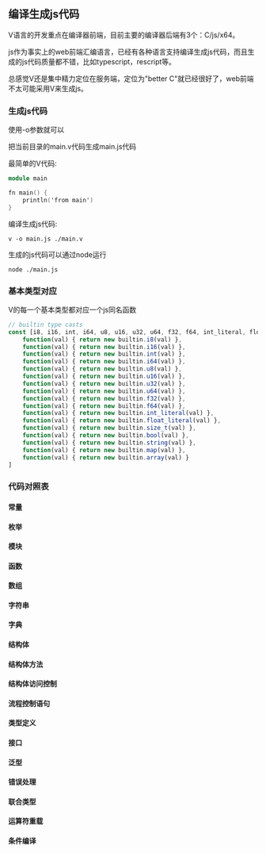 ## 编译生成js代码

V语言的开发重点在编译器前端，目前主要的编译器后端有3个：C/js/x64。

js作为事实上的web前端汇编语言，已经有各种语言支持编译生成js代码，而且生成的js代码质量都不错，比如typescript，rescript等。

总感觉V还是集中精力定位在服务端，定位为"better C"就已经很好了，web前端不太可能采用V来生成js。

### 生成js代码

使用-o参数就可以

把当前目录的main.v代码生成main.js代码

最简单的V代码:

```v
module main

fn main() {
	println('from main')
}
```

编译生成js代码:

```shell
v -o main.js ./main.v 
```

生成的js代码可以通过node运行

```shell
node ./main.js
```

### 基本类型对应

V的每一个基本类型都对应一个js同名函数

```js
// builtin type casts
const [i8, i16, int, i64, u8, u16, u32, u64, f32, f64, int_literal, float_literal, size_t, bool, string, map, array] = [
	function(val) { return new builtin.i8(val) },
	function(val) { return new builtin.i16(val) },
	function(val) { return new builtin.int(val) },
	function(val) { return new builtin.i64(val) },
	function(val) { return new builtin.u8(val) },
	function(val) { return new builtin.u16(val) },
	function(val) { return new builtin.u32(val) },
	function(val) { return new builtin.u64(val) },
	function(val) { return new builtin.f32(val) },
	function(val) { return new builtin.f64(val) },
	function(val) { return new builtin.int_literal(val) },
	function(val) { return new builtin.float_literal(val) },
	function(val) { return new builtin.size_t(val) },
	function(val) { return new builtin.bool(val) },
	function(val) { return new builtin.string(val) },
	function(val) { return new builtin.map(val) },
	function(val) { return new builtin.array(val) }
]
```

### 代码对照表

#### 常量



#### 枚举



#### 模块



#### 函数



#### 数组



#### 字符串



#### 字典



#### 结构体



#### 结构体方法



#### 结构体访问控制



#### 流程控制语句



#### 类型定义



#### 接口



#### 泛型



#### 错误处理



#### 联合类型



#### 运算符重载



#### 条件编译







